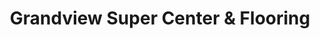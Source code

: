 ---
title: "Grandview Super Center & Flooring"
url: /grayson/grandview-super-center-and-flooring/
shop: shop
---
